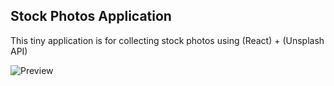 ## Stock Photos Application

This tiny application is for collecting stock photos using (React) + (Unsplash API)

![Preview](Searchy.png?raw=true)
